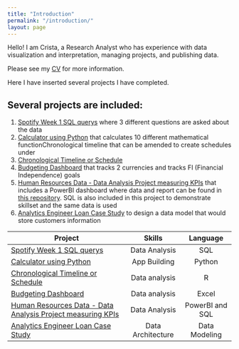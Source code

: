 ```yaml
---
title: "Introduction"
permalink: "/introduction/"
layout: page
---
```


Hello! I am Crista, a Research Analyst who has experience with data visualization and interpretation, managing projects, and publishing data.

Please see my [CV](https://cwathen.github.io/Portfolio/CV/) for more information. 

Here I have inserted several projects I have completed. 

## Several projects are included: 
1. [Spotify Week 1 SQL querys](https://cwathen.github.io/Portfolio/Spotify_Week1_SQL/) where 3 different questions are asked about the data 
2. [Calculator using Python](https://cwathen.github.io/Portfolio/Python_Calculator/) that calculates 10 different mathematical functionChronological timeline that can be amended to create schedules under 
3. [Chronological Timeline or Schedule]( https://cwathen.github.io/Portfolio/Chronological_timeline/)
4. [Budgeting Dashboard](https://cwathen.github.io/Portfolio/Budget_Dashboard/) that tracks 2 currencies and tracks FI (Financial Independence) goals
5. [Human Resources Data - Data Analysis Project measuring KPIs](https://cwathen.github.io/Portfolio/HR_Dashboard_PowerBi/) that includes a PowerBI dashboard where data and report can be found in [this repository](https://github.com/cwathen/PowerBi). SQL is also included in this project to demonstrate skillset and the same data is used
6. [Analytics Engineer Loan Case Study](https://cwathen.github.io/Portfolio/Analytic_Engineer_Loan_Data_model/) to design a data model that would store customers information

|Project|Skills|Language|
|-------|:----:|:-------:|
|[Spotify Week 1 SQL querys](https://cwathen.github.io/Portfolio/Spotify_Week1_SQL/)|Data Analysis |SQL|
| [Calculator using Python](https://cwathen.github.io/Portfolio/Python_Calculator/)|App Building|Python|
| [Chronological Timeline or Schedule](https://cwathen.github.io/Portfolio/Chronological_timeline/)| Data analysis | R |
| [Budgeting Dashboard](https://cwathen.github.io/Portfolio/Budget_Dashboard/)| Data analysis | Excel |
| [Human Resources Data - Data Analysis Project measuring KPIs](https://cwathen.github.io/Portfolio/HR_Dashboard_PowerBi/)| Data Analysis | PowerBI and SQL|
| [Analytics Engineer Loan Case Study](https://cwathen.github.io/Portfolio/Analytic_Engineer_Loan_Data_model/)| Data Architecture | Data Modeling|
